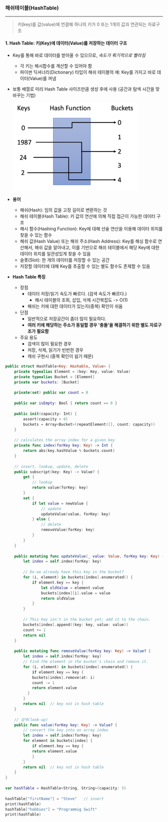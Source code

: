 ### 해쉬테이블(HashTable)

***

> 키(key)를 값(value)에 연결해 하나의 키가 0 또는 1개의 값과 연관되는 자료구조 

#### 1. Hash Table: 키(Key)에 데이터(Value)를 저장하는 데이터 구조

- Key를 통해 바로 데이터를 받아올 수 있으므로, *속도가 획기적으로 빨라짐*

  - 각 키는 해시합수를 계산할 수 있어야 함
  - 파이썬 딕셔너리(Dictionary) 타입이 해쉬 테이블의 예: Key를 가지고 바로 데이터(Value)를 꺼냄

- 보통 배열로 미리 Hash Table 사이즈만큼 생성 후에 사용 (공간과 탐색 시간을 맞바꾸는 기법)

  <img src = "image\04\01.png" width = "400">

- **용어**

  - 해쉬(Hash): 임의 값을 고정 길이로 변환하는 것
  - 해쉬 테이블(Hash Table): 키 값의 연산에 의해 직접 접근이 가능한 데이터 구조
  - 해시 함수(Hashing Function): Key에 대해 산술 연산을 이용해 데이터 위치를 찾을 수 있는 함수
  - 해쉬 값(Hash Value) 또는 해쉬 주소(Hash Address): Key를 해싱 함수로 연산해서, 해쉬 값을 알아내고, 이를 기반으로 해쉬 테이블에서 해당 Key에 대한 데이터 위치를 일관성있게 찾을 수 있음
  - 슬롯(Slot): 한 개의 데이터를 저장할 수 있는 공간
  - 저장할 데이터에 대해 Key를 추출할 수 있는 별도 함수도 존재할 수 있음

- **Hash Table 특징**

  - 장점
    - 데이터 저장/읽기 속도가 빠르다. (검색 속도가 빠르다.)
      - 해시 테이블의 조회, 삽입, 삭제 시간복잡도 -> O(1)
    - 해쉬는 키에 대한 데이터가 있는지(중복) 확인이 쉬움
  - 단점
    - 일반적으로 저장공간이 좀더 많이 필요하다.
    - **여러 키에 해당하는 주소가 동일할 경우 '충돌'을 해결하기 위한 별도 자료구조가 필요함**
  - 주요 용도
    - 검색이 많이 필요한 경우
    - 저장, 삭제, 읽기가 빈번한 경우
    - 캐쉬 구현시 (중복 확인이 쉽기 때문)



```swift
public struct HashTable<Key: Hashable, Value> {
    private typealias Element = (key: Key, value: Value)
    private typealias Bucket = [Element]
    private var buckets: [Bucket]

    private(set) public var count = 0
  
    public var isEmpty: Bool { return count == 0 }

    public init(capacity: Int) {
        assert(capacity > 0)
        buckets = Array<Bucket>(repeatElement([], count: capacity))
    }
    
    // calculates the array index for a given key
    private func index(forKey key: Key) -> Int {
        return abs(key.hashValue % buckets.count)
    }
    
    // insert, lookup, update, delete
    public subscript(key: Key) -> Value? {
        get {
            // lookup
            return value(forKey: key)
        }
        set {
            if let value = newValue {
                // update
                updateValue(value, forKey: key)
            } else {
                // delete
                removeValue(forKey: key)
            }
        }
    }
    
    public mutating func updateValue(_ value: Value, forKey key: Key) -> Value? {
        let index = self.index(forKey: key)
        
        // Do we already have this key in the bucket?
        for (i, element) in buckets[index].enumerated() {
            if element.key == key {
                let oldValue = element.value
                buckets[index][i].value = value
                return oldValue
            }
        }
        
        // This key isn't in the bucket yet; add it to the chain.
        buckets[index].append((key: key, value: value))
        count += 1
        return nil
    }
    
    public mutating func removeValue(forKey key: Key) -> Value? {
        let index = self.index(forKey: key)
        // Find the element in the bucket's chain and remove it.
        for (i, element) in buckets[index].enumerated() {
            if element.key == key {
            buckets[index].remove(at: i)
            count -= 1
            return element.value
          }
        }
        return nil  // key not in hash table
    }

    // 검색(look-up)
    public func value(forKey key: Key) -> Value? {
        // convert the key into an array index
        let index = self.index(forKey: key)
        for element in buckets[index] {
            if element.key == key {
            return element.value
            }
        }
        return nil  // key not in hash table
    }
}

var hashTable = HashTable<String, String>(capacity: 5)

hashTable["firstName"] = "Steve"   // insert
print(hashTable)
hashTable["hobbies"] = "Programmig Swift"
print(hashTable)
```

